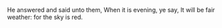 He answered and said unto them, When it is evening, ye say, It will be fair weather: for the sky is red.
